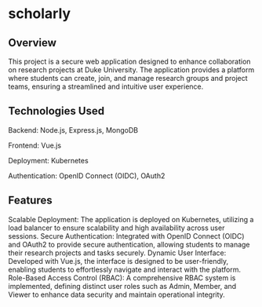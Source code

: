 # scholarly

## Overview
This project is a secure web application designed to enhance collaboration on research projects at Duke University. The application provides a platform where students can create, join, and manage research groups and project teams, ensuring a streamlined and intuitive user experience.

## Technologies Used
Backend: Node.js, Express.js, MongoDB

Frontend: Vue.js

Deployment: Kubernetes

Authentication: OpenID Connect (OIDC), OAuth2

## Features
Scalable Deployment: The application is deployed on Kubernetes, utilizing a load balancer to ensure scalability and high availability across user sessions.
Secure Authentication: Integrated with OpenID Connect (OIDC) and OAuth2 to provide secure authentication, allowing students to manage their research projects and tasks securely.
Dynamic User Interface: Developed with Vue.js, the interface is designed to be user-friendly, enabling students to effortlessly navigate and interact with the platform.
Role-Based Access Control (RBAC): A comprehensive RBAC system is implemented, defining distinct user roles such as Admin, Member, and Viewer to enhance data security and maintain operational integrity.
